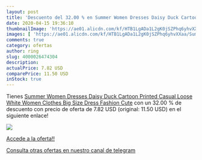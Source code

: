 ```yaml
---
layout: post
title: 'Descuento del 32.00 % en Summer Women Dresses Daisy Duck Cartoon '
date: 2020-04-15 19:36:10
thumbnailImage: 'https://ae01.alicdn.com/kf/HTB1LgADa1L2gK0jSZPhq6yhvXXaa/Summer-Women-Dresses-Daisy-Duck-Cartoon-Printed-Casual-Loose-White-Women-Clothes-Big-Size-Dress-Fashion.jpg_350x350._SL200_.jpg'
images: [ 'https://ae01.alicdn.com/kf/HTB1LgADa1L2gK0jSZPhq6yhvXXaa/Summer-Women-Dresses-Daisy-Duck-Cartoon-Printed-Casual-Loose-White-Women-Clothes-Big-Size-Dress-Fashion.jpg_350x350._SL200_.jpg' ]
comments: true
category: ofertas
author: ring
slug: 4000026474304
description:
actualPrice: 7.82 USD
comparePrice: 11.50 USD
inStock: true
---
```


Tienes [Summer Women Dresses Daisy Duck Cartoon Printed Casual Loose White Women Clothes Big Size Dress Fashion Cute](https://www.amazon.com/dp/4000026474304/?tag=redken08-20) con un 32.00 % de descuento con precio de oferta de 7.82 USD (original: 11.50 USD) en el siguiente enlace!

[![](https://ae01.alicdn.com/kf/HTB1LgADa1L2gK0jSZPhq6yhvXXaa/Summer-Women-Dresses-Daisy-Duck-Cartoon-Printed-Casual-Loose-White-Women-Clothes-Big-Size-Dress-Fashion.jpg_350x350._SL200_.jpg)](https://www.amazon.com/dp/4000026474304/?tag=redken08-20)

[Accede a la oferta!!](https://www.amazon.com/dp/4000026474304/?tag=redken08-20)

[Consulta otras ofertas en nuestro canal de telegram](https://t.me/s/ofertas25)
